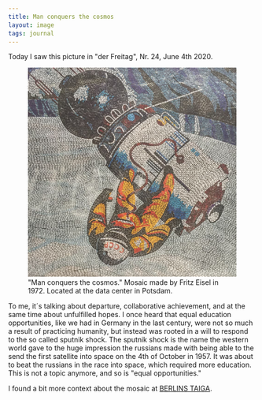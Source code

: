 ```yaml
---
title: Man conquers the cosmos
layout: image
tags: journal
---
```

Today I saw this picture in "der Freitag", Nr. 24, June 4th 2020.

<figure>
<img alt="" src="/img/journal/man-conquers-the-cosmos.jpg">
<figcaption>"Man conquers the cosmos." Mosaic made by Fritz Eisel in 1972. Located at the data center in Potsdam.</figcaption>
</figure>

To me, it´s talking about departure, collaborative achievement, and at the same time about unfulfilled hopes. I once heard that equal education opportunities, like we had in Germany in the last century, were not so much a result of practicing humanity, but instead was rooted in a will to respond to the so called sputnik shock. The sputnik shock is the name the western world gave to the huge impression the russians made with being able to the send the first satellite into space on the 4th of October in 1957. It was about to beat the russians in the race into space, which required more education. This is not a topic anymore, and so is "equal opportunities."

I found a bit more context about the mosaic at [BERLINS TAIGA](https://berlinstaiga.de/themen/kultur-architektur/mosaik-rechenzentrum-potsdam/).
